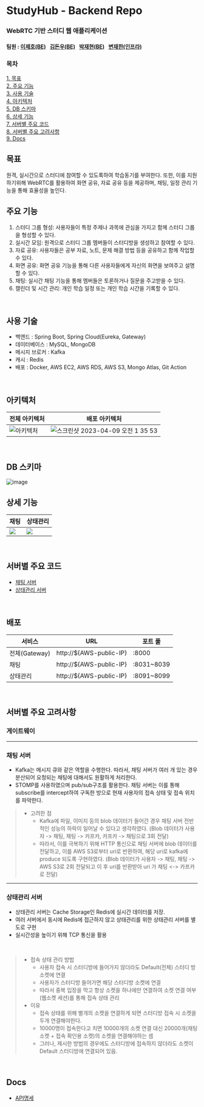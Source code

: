 # StudyHub - Backend Repo 
### WebRTC 기반 스터디 웹 애플리케이션
#### 팀원 : [이제호(BE)](https://github.com/jhl8109)&ensp; [김돈우(BE)](https://github.com/kimdonwoo)&ensp; [박재현(BE)](https://github.com/wogusqkr0515)&ensp; [변재한(인프라)](https://github.com/jaehanbyun)

### 목차
[1. 목표](#목표)<br>
[2. 주요 기능](#주요-기능)<br>
[3. 사용 기술](#사용-기술)<br>
[4. 아키텍처](#아키텍처)<br>
[5. DB 스키마](#db-스키마)<br>
[6. 상세 기능](#상세-기능)<br>
[7. 서버별 주요 코드](#서버별-주요-코드)<br>
[8. 서버별 주요 고려사항](#서버별-주요-고려사항)<br>
[9. Docs](#docs)<br>

## 목표
원격, 실시간으로 스터디에 참여할 수 있도록하여 학습동기를 부여한다. 또한, 이를 지원하기위해 WebRTC를 활용하여 화면 공유, 자료 공유 등을 제공하며, 채팅, 일정 관리 기능을 통해 효율성을 높인다.
<br>

## 주요 기능
1. 스터디 그룹 형성: 사용자들이 특정 주제나 과목에 관심을 가지고 함께 스터디 그룹을 형성할 수 있다.
2. 실시간 모임: 원격으로 스터디 그룹 멤버들이 스터디방을 생성하고 참여할 수 있다.
3. 자료 공유: 사용자들은 공부 자료, 노트, 문제 해결 방법 등을 공유하고 함께 작업할 수 있다.
4. 화면 공유: 화면 공유 기능을 통해 다른 사용자들에게 자신의 화면을 보여주고 설명할 수 있다.
5. 채팅: 실시간 채팅 기능을 통해 멤버들은 토론하거나 질문을 주고받을 수 있다.
6. 캘린더 및 시간 관리: 개인 학습 일정 또는 개인 학습 시간을 기록할 수 있다.
<br>

## 사용 기술
- 백엔드 : Spring Boot, Spring Cloud(Eureka, Gateway)
- 데이터베이스 : MySQL, MongoDB
- 메시지 브로커 : Kafka
- 캐시 : Redis
- 배포 : Docker, AWS EC2, AWS RDS, AWS S3, Mongo Atlas, Git Action
<br>

## 아키텍처
|전체 아키텍처|배포 아키텍처|
|---|---|
|<img alt="아키텍처" src="https://github.com/jaehanbyun/SGS-BE/assets/78259314/fa19a171-c150-410f-9815-84c43d241192">|<img alt="스크린샷 2023-04-09 오전 1 35 53" src="https://user-images.githubusercontent.com/78259314/230732608-1d69e8c8-2004-4750-8688-2c7278cfb779.png">|
<br>

## DB 스키마
![image](https://user-images.githubusercontent.com/78259314/230767396-092a899d-4bc3-4761-83c0-972e235c9b54.png)
<br>

## 상세 기능
|채팅|상태관리|
|---|---|
|<img src=https://github.com/jaehanbyun/SGS-BE/assets/78259314/76a6324e-62cb-44cc-95e3-8d42310471e3>|<img src=https://github.com/jaehanbyun/SGS-BE/assets/78259314/585aadbb-02c3-492c-8329-551c845b4398>|
<br>

## 서버별 주요 코드
- [채팅 서버](https://github.com/jaehanbyun/SGS-BE/tree/main/chat)
- [상태관리 서버](https://github.com/jaehanbyun/SGS-BE/tree/main/state)
<br>

## 배포
|서비스|URL|포트 풀|
|---|---|---|
|전체(Gateway)|http://${AWS-public-IP}|:8000|
|채팅|http://${AWS-public-IP}|:8031~8039|
|상태관리|http://${AWS-public-IP}|:8091~8099|

<br>

## 서버별 주요 고려사항
### 게이트웨이
---
### 채팅 서버
- Kafka는 메시지 큐와 같은 역할을 수행한다. 따라서, 채팅 서버가 여러 개 있는 경우 분산되어 요청되는 채팅에 대해서도 원활하게 처리한다.
- STOMP를 사용하였으며 pub/sub구조를 활용한다. 채팅 서버는 이를 통해 subscribe를 intercept하여 구독한 방으로 현재 사용자의 접속 상태 및 접속 위치를 파악한다.
> - 고려한 점
>   - Kafka에 파일, 이미지 등의 blob 데이터가 들어간 경우 채팅 서버 전반적인 성능의 하락이 일어날 수 있다고 생각하였다. (Blob 데이터가 사용자 -> 채팅, 채팅 -> 카프카, 카프카 -> 채팅으로 3회 전달)
>   - 따라서, 이를 극복하기 위해 HTTP 통신으로 채팅 서버에 blob 데이터를 전달하고, 이를 AWS S3로부터 uri로 반환하여, 해당 uri로 kafka에 produce 되도록 구현하였다. (Blob 데이터가 사용자 -> 채팅, 채팅 -> AWS S3로 2회 전달되고 이 후 uri를 반환받아 uri 가 채팅 <-> 카프카로 전달)
---
### 상태관리 서버
- 상태관리 서버는 Cache Storage인 Redis에 실시간 데이터를 저장.
- 여러 서버에서 동시에 Redis에 접근하지 않고 상태관리를 위한 상태관리 서버를 별도로 구현
- 실시간성을 높이기 위해 TCP 통신을 활용
<br>

> - 접속 상태 관리 방법
>   - 사용자 접속 시 스터디방에 들어가지 않더라도 Default(전체) 스터디 방 소켓에 연결
>   - 사용자가 스터디방 들어가면 해당 스터디방 소켓에 연결
>   - 따라서 중복 입장을 막고 항상 소켓을 하나에만 연결하여 소켓 연결 여부(웹소켓 세션)를 통해 접속 상태 관리
> - 이유
>   - 접속 상태를 위해 별개의 소켓을 연결하게 되면 스터디방 접속 시 소켓을 두개 연결해야한다.
>   - 10000명이 접속한다고 치면 10000개의 소켓 연결 대신 20000개(채팅 소켓 + 접속 확인용 소켓)의 소켓을 연결해야하는 셈
>   - 그러나, 제시한 방법의 경우에도 스터디방에 접속하지 않더라도 소켓이 Default 스터디방에 연결되어 있음.
  
<br>

## Docs
- [API명세](https://thrilling-detail-a35.notion.site/API-ae7df35b9aaf4c629b1290c9a4f779d0?pvs=4)









